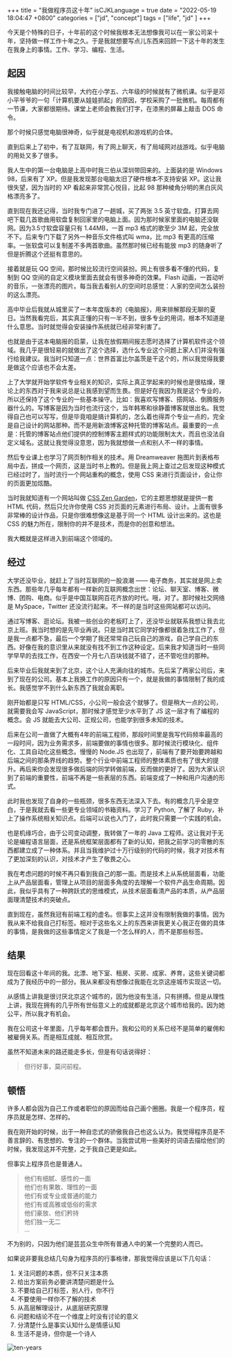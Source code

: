 +++
title = "我做程序员这十年"
isCJKLanguage = true
date = "2022-05-19 18:04:47 +0800"
categories = ["jd", "concept"]
tags = ["life", "jd" ]
+++

今天是个特殊的日子，十年前的这个时候我根本无法想像我可以在一家公司呆十年，坚持做一样工作十年之久。于是我就想要写点儿东西来回顾一下这十年的发生在我身上的事情。工作、学习、编程、生活。

## 起因

我接触电脑的时间比较早，大约在小学五、六年级的时候就有了微机课。似乎是邓小平爷爷的一句「计算机要从娃娃抓起」的原因，学校采购了一批微机。每周都有一节课，大家都很期待。课堂上老师会教我们打字，在漆黑的屏幕上敲击 DOS 命令。

那个时候只感觉电脑很神奇，似乎就是电视机和游戏机的合体。

直到后来上了初中，有了互联网，有了网上聊天，有了局域网对战游戏。似乎电脑的用处又多了很多。

我人生中的第一台电脑是上高中时我三伯从深圳带回来的。上面装的是 Windows 98，后来有了 XP。但是我发现那台电脑太旧了硬件根本不支持安装 XP。这让我很失望，因为当时的 XP 看起来非常赏心悦目，比起 98 那种棱角分明的黑白灰风格漂亮多了。

直到现在我还记得，当时我专门进了一趟城，买了两张 3.5 英寸软盘。打算去网吧下载几首歌曲用软盘复制回家里的电脑上面。因为那时候家里面的电脑还没联网。因为3.5寸软盘容量只有 1.44MB，一首 mp3 格式的歌至少 3M 起，完全放不下。后来专门下载了另外一种音乐文件格式叫 wma，比 mp3 有更高的压缩率。一张软盘可以复制差不多两首歌曲。虽然那时候已经有能放 mp3 的随身听了但是折腾这个还挺有意思的。

接着就是玩 QQ 空间，那时候比较流行空间装扮。网上有很多看不懂的代码，复制到 QQ 空间的自定义模块里面去就会有很多神奇的效果。Flash 动画，一首动听的音乐，一张漂亮的图片。每当我去看别人的空间时总感觉：人家的空间怎么装扮的这么漂亮。

高中毕业后我就从城里买了一本年度版本的《电脑报》，用来排解那段无聊的夏日。当然我看完后，其实真正懂的只有一半不到，很多专业的用词，根本不知道是什么意思。当时就觉得会安装操作系统就已经非常利害了。

也就是由于这本电脑报的启蒙，让我在放假期间报志愿时选择了计算机软件这个领域。我几乎是很轻易的就做出了这个选择，选什么专业这个问题上家人们并没有强行给我建议。我当时只知道一点：世界首富比尔盖茨是干这个的，所以我觉得我要是做这个应该也不会太差。

上了大学就开始学软件专业相关的知识，实际上真正学起来的时候也是很枯燥，理论上的东西对于我来说总是让我感到望而生畏。但是好在我因为我是这个专业的，所以还保持了这个专业的一些基本操守。比如：我喜欢写博客、搭网站、倒腾服务器什么的。写博客是因为当时也流行这个，当年韩寒和徐静蕾博客就很出名。我觉得自己也可以写写，但是毕竟咱是搞计算机的，怎么着也得弄个专业一点的，完全是自己设计的网站那种。而不是用新浪博客这种托管的博客站点。最重要的一点是：托管的博客站点他们提供的控制博客主题样式的功能限制太大，而且也没法自定义域名。这就让我觉得没意思，因为我就想做一点和别人不一样的事情。

然后专业课上也学习了网页制作相关的技术。用 Dreamweaver 拖图片到表格布局中去，拼成一个网页，这是当时书上教的。但是我上网上查过之后发现这种模式已经过时了，当时流行一个网站重构的概念，使用 CSS 来进行页面设计，会让你的页面更加炫酷。

当时我就知道有一个网站叫做 [CSS Zen Garden](http://www.csszengarden.com/)，它的主题思想就是提供一套 HTML 代码，然后只允许你使用 CSS 对页面的元素进行布局、设计。上面有很多非常棒的设计作品，只是你很难想像这是基于同一个 HTML 设计出来的。这也是 CSS 的魅力所在，限制你的并不是技术，而是你的创意和想法。

我大概就是这样进入到前端这个领域的。

## 经过

大学还没毕业，就赶上了当时互联网的一股浪潮 —— 电子商务，其实就是网上卖东西。那些年几乎每年都有一样新的互联网概念出世：论坛、聊天室、博客、微博、团购、电商。似乎是中国互联网百花齐放的时代。哦，对了。那时候社交网络是 MySpace，Twitter 还没流行起来。不一样的是当时这些网站都可以访问。

通过写博客、逛论坛。我被一些创业的老板盯上了，还没毕业就联系我想让我去北京上班。我当时想的是先毕业再说。只是当时其它同学好像都很着急找工作了，但是我一点都不急，最后一个学期了我还常常自己玩自己的游戏，自己学自己的东西。好像在我的意识里从来就没有找不到工作这种设定。后来我才知道当时一些同学早早的去找工作，在西安一个月七八百块钱就不错了，还不管吃住的那种。

后来毕业后我就来到了北京，这个让人充满向往的城市。先后呆了两家公司后，来到了现在的公司。基本上我换工作的原因只有一个，就是我做的事情限制了我的成长。我感觉学不到什么新东西了我就会离职。

刚开始都是只写 HTML/CSS，小公司一般会这个就够了。但是稍大一点的公司，就需要我会写 JavaScript，那时候才感觉至少水平到了 JS 这一层才有了编程的概念。会 JS 就能去大公司、正规公司，也能学到很多未知的技术。

后来在公司一直做了大概有4年的前端工程师，那段时间里是我写代码频率最高的一段时间，因为业务需求多，前端要做的事情也很多。那时候流行模块化、组件化、工具自动化这些概念。慢慢的 Node.JS 也出现了，前端有了要开始要跨越和后端之间的那条界线的趋势。整个行业中前端工程师的整体素质也有了很大的提升。再后来你会发现很多做后端的同学转做前端，反而做的更好了。因为大家认识到了前端的重要性，前端不再是一些表层的东西。前端变成了一种和用户沟通的形式。

此时我也发现了自身的一些瓶颈，很多东西无法深入下去。有的概念几乎全是空白，于是我就去看一些更专业领域的书箱资料。学习了 Python, 了解了 Ruby，补上了操作系统相关知识点。后端可以说也入门了，此时我只需要一个实践的机会。

也是机缘巧合，由于公司变动调整，我转做了一年的 Java 工程师。这让我对于无论是编程语言层面，还是系统框架层面都有了新的认知，把我之前学习的零散的东西都建立成了一种体系。并且当我维护过十万行级别的代码的时候，我才对技术有了更加深刻的认识，对技术才产生了敬畏之心。

我在考虑问题的时候不再只看到我自己的那一面。而是技术上从系统层面看，功能上从产品层面看，管理上从项目的层面多角度的去理解一个软件产品生命周期。因此，我似乎具有了一种跨跃式的思维模式，从技术层面看清产品的本质，从产品层面理清楚技术的突破点。

直到现在，虽然我冠有前端工程的虚名。但事实上这并没有限制我做的事情。因为我从来不给我自己打标签。相对于这些名义上的东西来讲我更关心我正在做的具体的事情，是我做的这些事情定义了我是一个怎么样的人，而不是那些标签。

## 结果

现在回看这十年间的我。北漂、地下室、租房、买房、成家、养育，这些关键词都成为了我经历中的一部分。我从来都没有想像过我能在北京这座城市实现这一切。

从感情上讲我是很讨厌北京这个城市的，因为他没有生活，只有拼搏。但是从理性上讲，我现在拥有的几乎所有世俗意义上的成就都是北京这个城市给我的。因为她公平，所以我才有机会。

我在公司这十年里面，几乎每年都会晋升。我和公司的关系已经不是简单的雇佣和被雇佣关系。而是相互成就、相互欣赏。

虽然不知道未来的路还能走多长，但是有句话说得好：

> 但行好事，莫问前程。

## 顿悟

许多人都会因为自己工作或者职位的原因而给自己画个圈圈。我是一个程序员，程序员就是怎样、怎样的。

我在刚开始的时候，出于一种自恋式的骄傲我自己也这么认为。我觉得程序员是不善言辞的、有思想的、专注的一个群体。当我尝试用一些美好的词语去描绘他们的时候，我发现这并不完整，之于我自己更是如此。

但事实上程序员也是普通人。

> 他们有细腻、感性的一面<br>
> 他们也有果敢、理性的一面<br>
> 他们有或专业或普通的能力<br>
> 他们有或高雅或低俗的需求<br>
> 他们豪放、他们矜持<br>
> 他们独一无二<br>
> …<br>

不为别的，只因为他们是芸芸众生中所有普通人中的某一个完整的人而已。

如果说非要我总结几句身为程序员的行事格律，那我觉得应该是以下几句话：

1. 关注问题的本质，但不只关注本质
2. 给出方案前务必要讲清楚问题是什么
3. 不要给自己打标签，别人行，你不行
4. 不要使用一样你不了解的技术
5. 从高层解理设计，从底层研究原理
6. 问题和结论不在一个维度上时没有讨论的意义
7. 分清楚什么是事实认知什么是情感认知
8. 生活不是诗，但你是一个诗人

![ten-years](https://img10.360buyimg.com/wb/jfs/t1/69775/6/18270/163794/6285fc71E4fd5235c/bf193d928e9fcce3.jpg)


